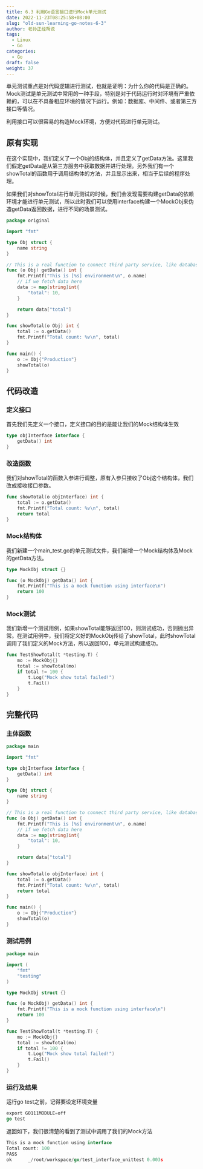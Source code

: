 ```yaml
---
title: 6.3 利用Go语言接口进行Mock单元测试
date: 2022-11-23T08:25:58+08:00
slug: "old-sun-learning-go-notes-6-3"
author: 老孙正经胡说
tags:
  - Linux
  - Go
categories:
  - Go
draft: false
weight: 37
---
```


单元测试重点是对代码逻辑进行测试，也就是证明：为什么你的代码是正确的。Mock测试是单元测试中常用的一种手段，特别是对于代码运行时对环境有严重依赖的，可以在不具备相应环境的情况下运行。例如：数据库、中间件、或者第三方接口等情况。

利用接口可以很容易的构造Mock环境，方便对代码进行单元测试。

## 原有实现

在这个实现中，我们定义了一个Obj的结构体，并且定义了getData方法。这里我们假定getData是从第三方服务中获取数据并进行处理。另外我们有一个showTotal的函数用于调用结构体的方法，并且显示出来，相当于后续的程序处理。

如果我们对showTotal进行单元测试的时候，我们会发现需要构建getData的依赖环境才能进行单元测试，所以此时我们可以使用interface构建一个MockObj来伪造getData返回数据，进行不同的场景测试。

```go
package original

import "fmt"

type Obj struct {
    name string
}

// This is a real function to connect third party service, like database
func (o Obj) getData() int {
    fmt.Printf("This is [%s] environment\n", o.name)
    // if we fetch data here
    data := map[string]int{
        "total": 10,
    }

    return data["total"]
}

func showTotal(o Obj) int {
    total := o.getData()
    fmt.Printf("Total count: %v\n", total)
}

func main() {
    o := Obj{"Production"}
    showTotal(o)
}

```

## 代码改造

### 定义接口

首先我们先定义一个接口，定义接口的目的是能让我们的Mock结构体生效

```go
type objInterface interface {
    getData() int
}
```

### 改造函数

我们对showTotal的函数入参进行调整，原有入参只接收了Obj这个结构体，我们改成接收接口参数。

```go
func showTotal(o objInterface) int {
    total := o.getData()
    fmt.Printf("Total count: %v\n", total)
    return total
}
```

### Mock结构体

我们新建一个main_test.go的单元测试文件，我们新增一个Mock结构体及Mock的getData方法。

```go
type MockObj struct {}

func (o MockObj) getData() int {
    fmt.Printf("This is a mock function using interface\n")
    return 100
}
```

### Mock测试

我们新增一个测试用例，如果showTotal能够返回100，则测试成功，否则抛出异常。在测试用例中，我们将定义好的MockObj传给了showTotal，此时showTotal调用了我们定义的Mock方法，所以返回100，单元测试构建成功。

```go
func TestShowTotal(t *testing.T) {
    mo := MockObj{}
    total := showTotal(mo)
    if total != 100 {
        t.Log("Mock show total failed!")
        t.Fail()
    }
}
```

## 完整代码

### 主体函数

```go
package main

import "fmt"

type objInterface interface {
    getData() int
}

type Obj struct {
    name string
}

// This is a real function to connect third party service, like database
func (o Obj) getData() int {
    fmt.Printf("This is [%s] environment\n", o.name)
    // if we fetch data here
    data := map[string]int{
        "total": 10,
    }

    return data["total"]
}

func showTotal(o objInterface) int {
    total := o.getData()
    fmt.Printf("Total count: %v\n", total)
    return total
}

func main() {
    o := Obj{"Production"}
    showTotal(o)
}
```

### 测试用例

```go
package main

import (
    "fmt"
    "testing"
)

type MockObj struct {}

func (o MockObj) getData() int {
    fmt.Printf("This is a mock function using interface\n")
    return 100
}

func TestShowTotal(t *testing.T) {
    mo := MockObj{}
    total := showTotal(mo)
    if total != 100 {
        t.Log("Mock show total failed!")
        t.Fail()
    }
}
```

### 运行及结果

运行go test之前，记得要设定环境变量

```go
export GO111MODULE=off
go test
```

返回如下，我们很清楚的看到了测试中调用了我们的Mock方法

```go
This is a mock function using interface
Total count: 100
PASS
ok  	_/root/workspace/go/test_interface_unittest	0.003s
```